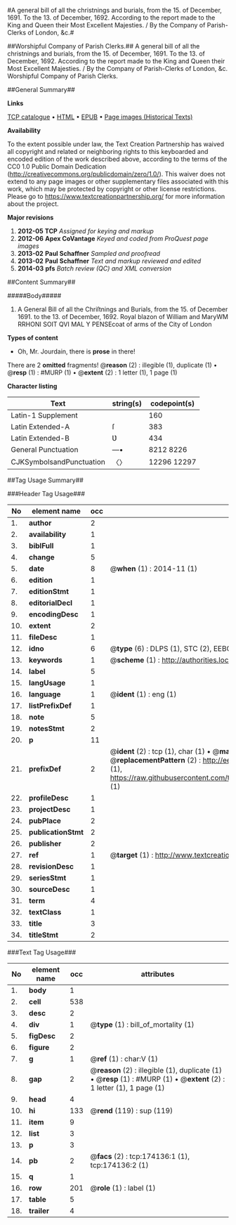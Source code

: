 #A general bill of all the christnings and burials, from the 15. of December, 1691. To the 13. of December, 1692. According to the report made to the King and Queen their Most Excellent Majesties. / By the Company of Parish-Clerks of London, &c.#

##Worshipful Company of Parish Clerks.##
A general bill of all the christnings and burials, from the 15. of December, 1691. To the 13. of December, 1692. According to the report made to the King and Queen their Most Excellent Majesties. / By the Company of Parish-Clerks of London, &c.
Worshipful Company of Parish Clerks.

##General Summary##

**Links**

[TCP catalogue](http://www.ota.ox.ac.uk/tcp/)  • 
[HTML](http://tei.it.ox.ac.uk/tcp/Texts-HTML/free/B03/B03562.html)  • 
[EPUB](http://tei.it.ox.ac.uk/tcp/Texts-EPUB/free/B03/B03562.epub) • 
[Page images (Historical Texts)](https://historicaltexts.jisc.ac.uk/eebo-49520894e)

**Availability**

To the extent possible under law, the Text Creation Partnership has waived all copyright and related or neighboring rights to this keyboarded and encoded edition of the work described above, according to the terms of the CC0 1.0 Public Domain Dedication (http://creativecommons.org/publicdomain/zero/1.0/). This waiver does not extend to any page images or other supplementary files associated with this work, which may be protected by copyright or other license restrictions. Please go to https://www.textcreationpartnership.org/ for more information about the project.

**Major revisions**

1. __2012-05__ __TCP__ *Assigned for keying and markup*
1. __2012-06__ __Apex CoVantage__ *Keyed and coded from ProQuest page images*
1. __2013-02__ __Paul Schaffner__ *Sampled and proofread*
1. __2013-02__ __Paul Schaffner__ *Text and markup reviewed and edited*
1. __2014-03__ __pfs__ *Batch review (QC) and XML conversion*

##Content Summary##

#####Body#####

1. A General Bill of all the Chriſtnings and Burials, from the 15. of December 1691. to the 13. of December, 1692. Royal blazon of William and MaryWM RRHONI SOIT QVI MAL Y PENSEcoat of arms of the City of London

**Types of content**

  * Oh, Mr. Jourdain, there is **prose** in there!

There are 2 **omitted** fragments! 
 @__reason__ (2) : illegible (1), duplicate (1)  •  @__resp__ (1) : #MURP (1)  •  @__extent__ (2) : 1 letter (1), 1 page (1)

**Character listing**


|Text|string(s)|codepoint(s)|
|---|---|---|
|Latin-1 Supplement| |160|
|Latin Extended-A|ſ|383|
|Latin Extended-B|Ʋ|434|
|General Punctuation|—•|8212 8226|
|CJKSymbolsandPunctuation|〈〉|12296 12297|

##Tag Usage Summary##

###Header Tag Usage###

|No|element name|occ|attributes|
|---|---|---|---|
|1.|__author__|2||
|2.|__availability__|1||
|3.|__biblFull__|1||
|4.|__change__|5||
|5.|__date__|8| @__when__ (1) : 2014-11 (1)|
|6.|__edition__|1||
|7.|__editionStmt__|1||
|8.|__editorialDecl__|1||
|9.|__encodingDesc__|1||
|10.|__extent__|2||
|11.|__fileDesc__|1||
|12.|__idno__|6| @__type__ (6) : DLPS (1), STC (2), EEBO-CITATION (1), OCLC (1), VID (1)|
|13.|__keywords__|1| @__scheme__ (1) : http://authorities.loc.gov/ (1)|
|14.|__label__|5||
|15.|__langUsage__|1||
|16.|__language__|1| @__ident__ (1) : eng (1)|
|17.|__listPrefixDef__|1||
|18.|__note__|5||
|19.|__notesStmt__|2||
|20.|__p__|11||
|21.|__prefixDef__|2| @__ident__ (2) : tcp (1), char (1)  •  @__matchPattern__ (2) : ([0-9\-]+):([0-9IVX]+) (1), (.+) (1)  •  @__replacementPattern__ (2) : http://eebo.chadwyck.com/downloadtiff?vid=$1&page=$2 (1), https://raw.githubusercontent.com/textcreationpartnership/Texts/master/tcpchars.xml#$1 (1)|
|22.|__profileDesc__|1||
|23.|__projectDesc__|1||
|24.|__pubPlace__|2||
|25.|__publicationStmt__|2||
|26.|__publisher__|2||
|27.|__ref__|1| @__target__ (1) : http://www.textcreationpartnership.org/docs/. (1)|
|28.|__revisionDesc__|1||
|29.|__seriesStmt__|1||
|30.|__sourceDesc__|1||
|31.|__term__|4||
|32.|__textClass__|1||
|33.|__title__|3||
|34.|__titleStmt__|2||


###Text Tag Usage###

|No|element name|occ|attributes|
|---|---|---|---|
|1.|__body__|1||
|2.|__cell__|538||
|3.|__desc__|2||
|4.|__div__|1| @__type__ (1) : bill_of_mortality (1)|
|5.|__figDesc__|2||
|6.|__figure__|2||
|7.|__g__|1| @__ref__ (1) : char:V (1)|
|8.|__gap__|2| @__reason__ (2) : illegible (1), duplicate (1)  •  @__resp__ (1) : #MURP (1)  •  @__extent__ (2) : 1 letter (1), 1 page (1)|
|9.|__head__|4||
|10.|__hi__|133| @__rend__ (119) : sup (119)|
|11.|__item__|9||
|12.|__list__|3||
|13.|__p__|3||
|14.|__pb__|2| @__facs__ (2) : tcp:174136:1 (1), tcp:174136:2 (1)|
|15.|__q__|1||
|16.|__row__|201| @__role__ (1) : label (1)|
|17.|__table__|5||
|18.|__trailer__|4||
